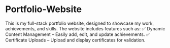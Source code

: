 # Portfolio-Website
This is my full-stack portfolio website, designed to showcase my work, achievements, and skills. The website includes features such as:  ✅ Dynamic Content Management – Easily add, edit, and update achievements. ✅ Certificate Uploads – Upload and display certificates for validation. 
